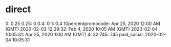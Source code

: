 # direct

0: 0.25
0.25: 0
0.4: 0
1: 0.4
10percentpromocode: Apr 25, 2020 12:00 AM (GMT)
2020-02-03 12:29:32: Feb 4, 2020 10:05 AM (GMT)
2020-02-04 10:05:31: Apr 25, 2020 1:00 AM (GMT)
4: 32
745: 745
paid_social: 2020-02-04 10:05:31